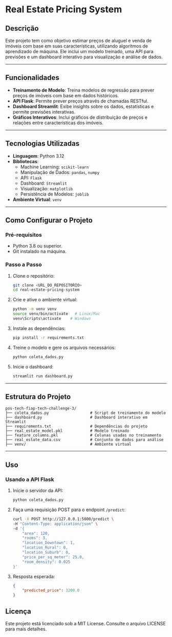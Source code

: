 # Real Estate Pricing System

## Descrição
Este projeto tem como objetivo estimar preços de aluguel e venda de imóveis com base em suas características, utilizando algoritmos de aprendizado de máquina. Ele inclui um modelo treinado, uma API para previsões e um dashboard interativo para visualização e análise de dados.

---

## Funcionalidades
- **Treinamento de Modelo**: Treina modelos de regressão para prever preços de imóveis com base em dados históricos.
- **API Flask**: Permite prever preços através de chamadas RESTful.
- **Dashboard Streamlit**: Exibe insights sobre os dados, estatísticas e permite previsões interativas.
- **Gráficos Interativos**: Inclui gráficos de distribuição de preços e relações entre características dos imóveis.

---

## Tecnologias Utilizadas
- **Linguagem**: Python 3.12
- **Bibliotecas**:
  - Machine Learning: `scikit-learn`
  - Manipulação de Dados: `pandas`, `numpy`
  - API: `Flask`
  - Dashboard: `Streamlit`
  - Visualização: `matplotlib`
  - Persistência de Modelos: `joblib`
- **Ambiente Virtual**: `venv`

---

## Como Configurar o Projeto

### Pré-requisitos
- Python 3.8 ou superior.
- Git instalado na máquina.

### Passo a Passo

1. Clone o repositório:
   ```bash
   git clone <URL_DO_REPOSITORIO>
   cd real-estate-pricing-system
   ```

2. Crie e ative o ambiente virtual:
   ```bash
   python -m venv venv
   source venv/bin/activate   # Linux/Mac
   venv\Scripts\activate    # Windows
   ```

3. Instale as dependências:
   ```bash
   pip install -r requirements.txt
   ```

4. Treine o modelo e gere os arquivos necessários:
   ```bash
   python coleta_dados.py
   ```

5. Inicie o dashboard:
   ```bash
   streamlit run dashboard.py
   ```

---

## Estrutura do Projeto
```
pos-tech-fiap-tech-challenge-3/
├── coleta_dados.py                  # Script de treinamento do modelo
├── dashboard.py                     # Dashboard interativo em Streamlit
├── requirements.txt                 # Dependências do projeto
├── real_estate_model.pkl            # Modelo treinado
├── feature_columns.pkl              # Colunas usadas no treinamento
├── real_estate_data.csv             # Conjunto de dados para análise
├── venv/                            # Ambiente virtual
```

---

## Uso

### Usando a API Flask

1. Inicie o servidor da API:
   ```bash
   python coleta_dados.py
   ```

2. Faça uma requisição POST para o endpoint `/predict`:
   ```bash
   curl -X POST http://127.0.0.1:5000/predict \
   -H "Content-Type: application/json" \
   -d '{
       "area": 120,
       "rooms": 3,
       "location_Downtown": 1,
       "location_Rural": 0,
       "location_Suburb": 0,
       "price_per_sq_meter": 25.0,
       "room_density": 0.025
   }'
   ```

3. Resposta esperada:
   ```json
   {
       "predicted_price": 3200.0
   }
   ```

## Licença
Este projeto está licenciado sob a MIT License. Consulte o arquivo LICENSE para mais detalhes.

